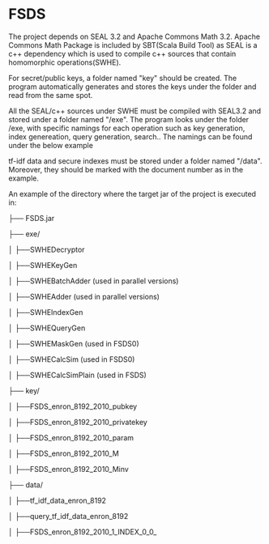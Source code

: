 # FSDS

The project depends on SEAL 3.2 and Apache Commons Math 3.2. Apache Commons Math Package is included by SBT(Scala Build Tool) as SEAL is a c++ dependency which is used to compile c++ sources that contain homomorphic operations(SWHE).

For secret/public keys, a folder named "key" should be created. The program automatically generates and stores the keys under the folder and read from the same spot. 

All the SEAL/c++ sources under SWHE must be compiled with SEAL3.2 and stored under a folder named "/exe". The program looks under the folder /exe, with specific namings for each operation such as key generation, index genereation, query generation, search.. The namings can be found under the below example

tf-idf data and secure indexes must be stored under a folder named "/data". Moreover, they should be marked with the document number as in the example. 



An example of the directory where the target jar of the project is executed in:
  
  
├── FSDS.jar
 
├── exe/

│   ├──SWHEDecryptor
   
│   ├──SWHEKeyGen
   
│   ├──SWHEBatchAdder (used in parallel versions)
   
│   ├──SWHEAdder (used in parallel versions)
   
│   ├──SWHEIndexGen
   
│   ├──SWHEQueryGen
   
│   ├──SWHEMaskGen (used in FSDS0)
   
│   ├──SWHECalcSim (used in FSDS0)
   
│   ├──SWHECalcSimPlain (used in FSDS)

├── key/

│   ├──FSDS_enron_8192_2010_pubkey
   
│   ├──FSDS_enron_8192_2010_privatekey
   
│   ├──FSDS_enron_8192_2010_param
   
│   ├──FSDS_enron_8192_2010_M
   
│   ├──FSDS_enron_8192_2010_Minv

├── data/

│   ├──tf_idf_data_enron_8192
   
│   ├──query_tf_idf_data_enron_8192
   
│   ├──FSDS_enron_8192_2010_1_INDEX_0_0_

